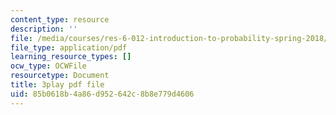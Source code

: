 ```yaml
---
content_type: resource
description: ''
file: /media/courses/res-6-012-introduction-to-probability-spring-2018/85b0618b4a86d952642c8b8e779d4606_ArfHGPHL8kU.pdf
file_type: application/pdf
learning_resource_types: []
ocw_type: OCWFile
resourcetype: Document
title: 3play pdf file
uid: 85b0618b-4a86-d952-642c-8b8e779d4606
---
```

